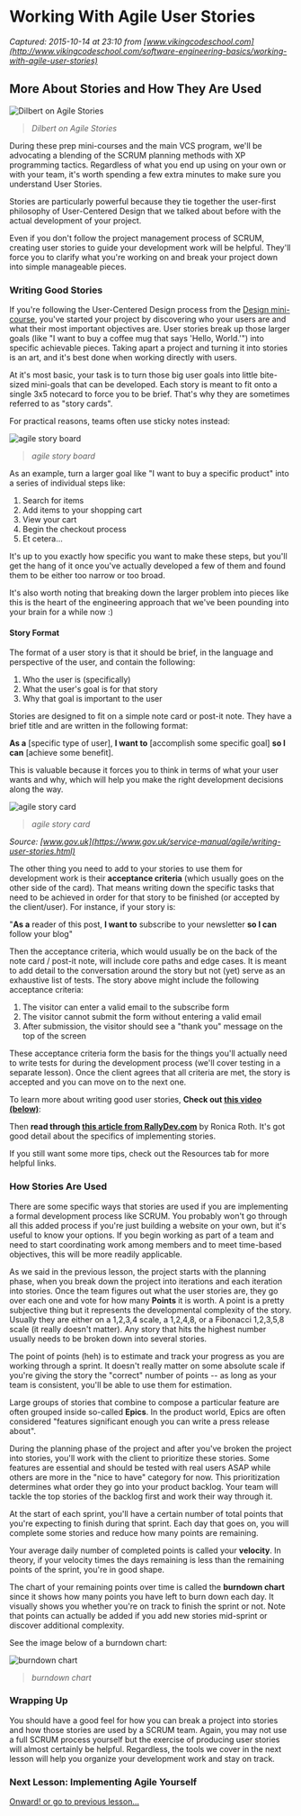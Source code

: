 # Working With Agile User Stories

_Captured: 2015-10-14 at 23:10 from [www.vikingcodeschool.com](http://www.vikingcodeschool.com/software-engineering-basics/working-with-agile-user-stories)_

## More About Stories and How They Are Used

![Dilbert on Agile Stories](http://globalnerdy.com/wordpress/wp-content/uploads/2007/11/dilbert-xp02.gif)

> _Dilbert on Agile Stories_

During these prep mini-courses and the main VCS program, we'll be advocating a blending of the SCRUM planning methods with XP programming tactics. Regardless of what you end up using on your own or with your team, it's worth spending a few extra minutes to make sure you understand User Stories.

Stories are particularly powerful because they tie together the user-first philosophy of User-Centered Design that we talked about before with the actual development of your project.

Even if you don't follow the project management process of SCRUM, creating user stories to guide your development work will be helpful. They'll force you to clarify what you're working on and break your project down into simple manageable pieces.

### Writing Good Stories

If you're following the User-Centered Design process from the [Design mini-course](http://www.vikingcodeschool.com/web-design-basics), you've started your project by discovering who your users are and what their most important objectives are. User stories break up those larger goals (like "I want to buy a coffee mug that says 'Hello, World.'") into specific achievable pieces. Taking apart a project and turning it into stories is an art, and it's best done when working directly with users.

At it's most basic, your task is to turn those big user goals into little bite-sized mini-goals that can be developed. Each story is meant to fit onto a single 3x5 notecard to force you to be brief. That's why they are sometimes referred to as "story cards".

For practical reasons, teams often use sticky notes instead:

![agile story board](http://s3.amazonaws.com/viking_education/web_development/prep_engineering/agile_story_board.jpg)

> _agile story board_

As an example, turn a larger goal like "I want to buy a specific product" into a series of individual steps like:

  1. Search for items
  2. Add items to your shopping cart
  3. View your cart
  4. Begin the checkout process
  5. Et cetera... 

It's up to you exactly how specific you want to make these steps, but you'll get the hang of it once you've actually developed a few of them and found them to be either too narrow or too broad.

It's also worth noting that breaking down the larger problem into pieces like this is the heart of the engineering approach that we've been pounding into your brain for a while now :)

#### Story Format

The format of a user story is that it should be brief, in the language and perspective of the user, and contain the following:

  1. Who the user is (specifically)
  2. What the user's goal is for that story
  3. Why that goal is important to the user

Stories are designed to fit on a simple note card or post-it note. They have a brief title and are written in the following format:

**As a** [specific type of user], **I want to** [accomplish some specific goal] **so I can** [achieve some benefit].

This is valuable because it forces you to think in terms of what your user wants and why, which will help you make the right development decisions along the way.

![agile story card](http://s3.amazonaws.com/viking_education/web_development/prep_engineering/story_card.jpg)

> _agile story card_

_Source: [www.gov.uk](https://www.gov.uk/service-manual/agile/writing-user-stories.html)_

The other thing you need to add to your stories to use them for development work is their **acceptance criteria** (which usually goes on the other side of the card). That means writing down the specific tasks that need to be achieved in order for that story to be finished (or accepted by the client/user). For instance, if your story is:

"**As a** reader of this post, **I want to** subscribe to your newsletter **so I can** follow your blog"

Then the acceptance criteria, which would usually be on the back of the note card / post-it note, will include core paths and edge cases. It is meant to add detail to the conversation around the story but not (yet) serve as an exhaustive list of tests. The story above might include the following acceptance criteria:

  1. The visitor can enter a valid email to the subscribe form
  2. The visitor cannot submit the form without entering a valid email
  3. After submission, the visitor should see a "thank you" message on the top of the screen

These acceptance criteria form the basis for the things you'll actually need to write tests for during the development process (we'll cover testing in a separate lesson). Once the client agrees that all criteria are met, the story is accepted and you can move on to the next one.

To learn more about writing good user stories, **Check out [this video (below)](https://www.youtube.com/watch?v=DaqyLWOEObY)**:

Then **read through [this article from RallyDev.com](https://help.rallydev.com/writing-great-user-story)** by Ronica Roth. It's got good detail about the specifics of implementing stories.

If you still want some more tips, check out the Resources tab for more helpful links.

### How Stories Are Used

There are some specific ways that stories are used if you are implementing a formal development process like SCRUM. You probably won't go through all this added process if you're just building a website on your own, but it's useful to know your options. If you begin working as part of a team and need to start coordinating work among members and to meet time-based objectives, this will be more readily applicable.

As we said in the previous lesson, the project starts with the planning phase, when you break down the project into iterations and each iteration into stories. Once the team figures out what the user stories are, they go over each one and vote for how many **Points** it is worth. A point is a pretty subjective thing but it represents the developmental complexity of the story. Usually they are either on a 1,2,3,4 scale, a 1,2,4,8, or a Fibonacci 1,2,3,5,8 scale (it really doesn't matter). Any story that hits the highest number usually needs to be broken down into several stories.

The point of points (heh) is to estimate and track your progress as you are working through a sprint. It doesn't really matter on some absolute scale if you're giving the story the "correct" number of points -- as long as your team is consistent, you'll be able to use them for estimation.

Large groups of stories that combine to compose a particular feature are often grouped inside so-called **Epics**. In the product world, Epics are often considered "features significant enough you can write a press release about".

During the planning phase of the project and after you've broken the project into stories, you'll work with the client to prioritize these stories. Some features are essential and should be tested with real users ASAP while others are more in the "nice to have" category for now. This prioritization determines what order they go into your product backlog. Your team will tackle the top stories of the backlog first and work their way through it.

At the start of each sprint, you'll have a certain number of total points that you're expecting to finish during that sprint. Each day that goes on, you will complete some stories and reduce how many points are remaining.

Your average daily number of completed points is called your **velocity**. In theory, if your velocity times the days remaining is less than the remaining points of the sprint, you're in good shape.

The chart of your remaining points over time is called the **burndown chart** since it shows how many points you have left to burn down each day. It visually shows you whether you're on track to finish the sprint or not. Note that points can actually be added if you add new stories mid-sprint or discover additional complexity.

See the image below of a burndown chart:

![burndown chart](http://s3.amazonaws.com/viking_education/web_development/prep_engineering/burndown_chart.jpg)

> _burndown chart_

### Wrapping Up

You should have a good feel for how you can break a project into stories and how those stories are used by a SCRUM team. Again, you may not use a full SCRUM process yourself but the exercise of producing user stories will almost certainly be helpful. Regardless, the tools we cover in the next lesson will help you organize your development work and stay on track.

###  Next Lesson: Implementing Agile Yourself 

[ Onward! ](http://www.vikingcodeschool.com/software-engineering-basics/implementing-agile-yourself) [ or go to previous lesson... ](http://www.vikingcodeschool.com/software-engineering-basics/agile-development-with-xp-and-scrum)

